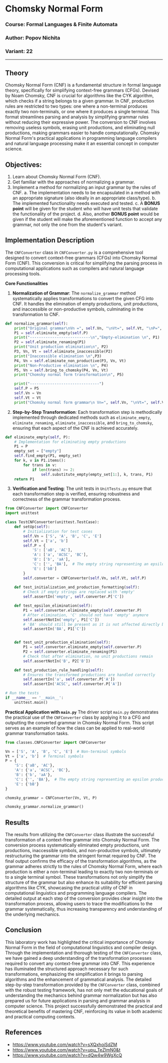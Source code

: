 # Chomsky Normal Form

### Course: Formal Languages & Finite Automata
### Author: Popov Nichita
### Variant: 22

----

## Theory
Chomsky Normal Form (CNF) is a fundamental structure in formal language theory, specifically for simplifying context-free grammars (CFGs). Devised by Noam Chomsky, CNF is crucial for algorithms like the CYK algorithm, which checks if a string belongs to a given grammar. In CNF, production rules are restricted to two types: one where a non-terminal produces exactly two non-terminals, or one where it produces a single terminal.
This format streamlines parsing and analysis by simplifying grammar rules without reducing their expressive power. The conversion to CNF involves removing useless symbols, erasing unit productions, and eliminating null productions, making grammars easier to handle computationally. Chomsky Normal Form's practical applications in programming language compilers and natural language processing make it an essential concept in computer science.

## Objectives:
1) Learn about Chomsky Normal Form (CNF).
2) Get familiar with the approaches of normalizing a grammar.
3) Implement a method for normalizing an input grammar by the rules of CNF.
    a. The implementation needs to be encapsulated in a method with an appropriate signature (also ideally in an appropriate class/type).
    b. The implemented functionality needs executed and tested.
    c. A **BONUS point** will be given for the student who will have unit tests that validate the functionality of the project.
    d. Also, another **BONUS point** would be given if the student will make the aforementioned function to accept any grammar, not only the one from the student's variant.

<!-- In this will I, Nikita Popov, also known as ScarletLiar or Not A Whale leave the following to my fellow comrade:

4 marvelous cat - feed 'em and do not fuck around with them or you will find out

A pair of recently purchased sneakers - these magnificent specimens of footwear art, acquired by me in a moment of inspiration and understanding of the deep essence of fashion. They are not just sneakers, they are the embodiment of freedom and my unwavering belief that style is not what you wear, but how you wear it. Wear them with pride and lightness, let every step remind you of the limitless democracy that you can deliver in all the corners of galaxy. -->

## Implementation Description
The `CNFConverter` class in `CNFConverter.py` is a comprehensive tool designed to convert context-free grammars (CFGs) into Chomsky Normal Form (CNF). This conversion is critical for simplifying the parsing process in computational applications such as compilers and natural language processing tools.

**Core Functionalities**
1) **Normalization of Grammar**: The `normalize_grammar` method systematically applies transformations to convert the given CFG into CNF. It handles the elimination of empty productions, unit productions, and inaccessible or non-productive symbols, culminating in the transformation to CNF.

```python
def normalize_grammar(self):
    print("Original grammar\nVn =", self.Vn, "\nVt=", self.Vt, "\nP=", self.P)
    P1 = self.eliminate_empty(self.P)
    print("---------------------------\n","Empty-elimination \n", P1)
    P2 = self.eliminate_renaming(P1)
    print("Unit production elimination\n", P2)
    P3, Vn, Vt = self.eliminate_inaccessible(P2)
    print("Inaccessible elimination \n",P3)
    P4, Vn = self.eliminate_non_productive(P3, Vn, Vt)
    print("Non-Productive elimination \n", P4)
    P5, Vn = self.bring_to_chomsky(P4, Vn, Vt)
    print("Chomsky normal form transformation\n", P5)

    print("-------------------------------")
    self.P = P5
    self.Vn = Vn
    self.Vt = Vt
    print("Chomsky normal form grammar\n Vn=", self.Vn, "\nVt=", self.Vt, "\nP=", self.P)
```
   
2) **Step-by-Step Transformation**: Each transformation step is methodically implemented through dedicated methods such as `eliminate_empty`, `eliminate_renaming`, `eliminate_inaccessible`, and `bring_to_chomsky`, ensuring that each aspect of the CNF is achieved accurately.

```python
def eliminate_empty(self, P):
    # Implementation for eliminating empty productions
    P1 = P
    empty_set = ["empty"]
    self.find_empty(P1, empty_set)
    for k, v in P1.items():
        for trans in v:
            if len(trans) >= 2:
                self.substitute_empty(empty_set[1:], k, trans, P1)
    return P1
```

3) **Verification and Testing**: The unit tests in `UnitTests.py` ensure that each transformation step is verified, ensuring robustness and correctness of the grammar transformation process.

```python
from CNFConverter import CNFConverter
import unittest

class TestCNFConverter(unittest.TestCase):
    def setUp(self):
        # Initialization for test cases
        self.Vn = ['S', 'A', 'B', 'C', 'E']
        self.Vt = ['a', 'b']
        self.P = {
            'S': ['aB', 'AC'],
            'A': ['a', 'ACSC', 'BC'],
            'B': ['b', 'aA'],
            'C': ['', 'BA'],  # The empty string representing an epsilon production
            'E': ['bB']
        }
        self.converter = CNFConverter(self.Vn, self.Vt, self.P)
    
    def test_initialization_and_production_formatting(self):
        # Check if empty strings are replaced with 'empty'
        self.assertIn('empty', self.converter.P['C'])

    def test_epsilon_elimination(self):
        P1 = self.converter.eliminate_empty(self.converter.P)
        # After elimination, 'C' should not have 'empty' anymore
        self.assertNotIn('empty', P1['C'])
        # 'BA' should still be present as it is not affected directly by the elimination of epsilon production
        self.assertIn('BA', P1['C'])


    def test_unit_production_elimination(self):
        P1 = self.converter.eliminate_empty(self.converter.P)
        P2 = self.converter.eliminate_renaming(P1)
        # Check that after elimination, no unit productions remain
        self.assertNotIn('B', P2['B'])

    def test_production_rule_handling(self):
        # Ensures the transformed productions are handled correctly
        self.assertIn('a', self.converter.P['A'])
        self.assertIn('ACSC', self.converter.P['A'])

# Run the tests
if __name__ == '__main__':
    unittest.main()
```

**Practical Application with `main.py`**
The driver script `main.py` demonstrates the practical use of the `CNFConverter` class by applying it to a CFG and outputting the converted grammar in Chomsky Normal Form. This script serves as an example of how the class can be applied to real-world grammar transformation tasks.

```python
from classes.CNFConverter import CNFConverter

Vn = ['S', 'A', 'B', 'C', 'E']  # Non-terminal symbols
Vt = ['a', 'b']  # Terminal symbols
P = {
    'S': {'aB', 'AC'},
    'A': {'a', 'ACSC', 'BC'},
    'B': {'b', 'aA'},
    'C': {'', 'BA'},  # The empty string representing an epsilon production
    'E': {'bB'}
}

chomsky_grammar = CNFConverter(Vn, Vt, P)

chomsky_grammar.normalize_grammar()
```

## Results
The results from utilizing the `CNFConverter` class illustrate the successful transformation of a context-free grammar into Chomsky Normal Form. The conversion process systematically eliminated empty productions, unit productions, inaccessible symbols, and non-productive symbols, ultimately restructuring the grammar into the stringent format required by CNF. The final output confirms the efficacy of the transformation algorithms, as the grammar adheres strictly to the rules of Chomsky Normal Form, where each production is either a non-terminal leading to exactly two non-terminals or to a single terminal symbol.
These transformations not only simplify the structure of the grammar but also enhance its suitability for efficient parsing algorithms like CYK, showcasing the practical utility of CNF in computational linguistics and programming language compilers. The detailed output at each step of the conversion provides clear insight into the transformation process, allowing users to trace the modifications to the grammar systematically, thus increasing transparency and understanding of the underlying mechanics.

## Conclusion
This laboratory work has highlighted the critical importance of Chomsky Normal Form in the field of computational linguistics and compiler design. Through the implementation and thorough testing of the `CNFConverter` class, we have gained a deep understanding of the transformation processes required to convert any context-free grammar into CNF. This experience has illuminated the structured approach necessary for such transformations, emphasizing the simplification it brings to parsing algorithms and the enhancement of grammatical analysis.
The detailed step-by-step transformation provided by the `CNFConverter` class, combined with the robust testing framework, has not only met the educational goals of understanding the mechanics behind grammar normalization but has also prepared us for future applications in parsing and grammar analysis in computer science. This project successfully demonstrated the practical and theoretical benefits of mastering CNF, reinforcing its value in both academic and practical computing contexts.


## References

* https://www.youtube.com/watch?v=sXQxhojSdZM
* https://www.youtube.com/watch?v=upu_TeZImN0&t
* https://www.youtube.com/watch?v=dQw4w9WgXcQ